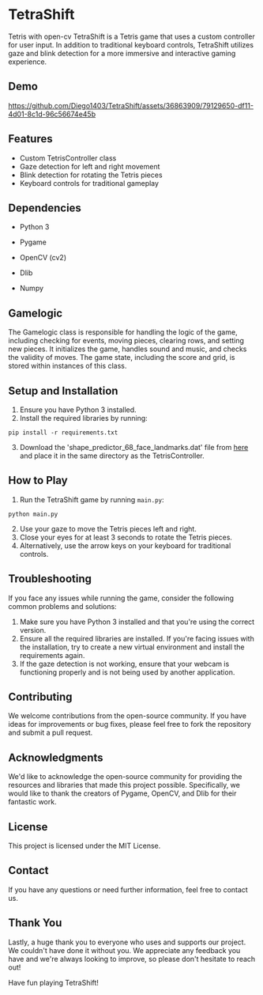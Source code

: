 # TetraShift
Tetris with open-cv
TetraShift is a Tetris game that uses a custom controller for user input. In addition to traditional keyboard controls, TetraShift utilizes gaze and blink detection for a more immersive and interactive gaming experience.

## Demo

https://github.com/Diego1403/TetraShift/assets/36863909/79129650-df11-4d01-8c1d-96c56674e45b

## Features

- Custom TetrisController class
- Gaze detection for left and right movement
- Blink detection for rotating the Tetris pieces
- Keyboard controls for traditional gameplay

## Dependencies

- Python 3



- Pygame
- OpenCV (cv2)
- Dlib
- Numpy

## Gamelogic

The Gamelogic class is responsible for handling the logic of the game, including checking for events, moving pieces, clearing rows, and setting new pieces. It initializes the game, handles sound and music, and checks the validity of moves. The game state, including the score and grid, is stored within instances of this class.

## Setup and Installation

1. Ensure you have Python 3 installed.
2. Install the required libraries by running:

```
pip install -r requirements.txt
```

3. Download the 'shape_predictor_68_face_landmarks.dat' file from [here](http://dlib.net/files/shape_predictor_68_face_landmarks.dat.bz2) and place it in the same directory as the TetrisController.

## How to Play

1. Run the TetraShift game by running `main.py`:

```
python main.py
```

2. Use your gaze to move the Tetris pieces left and right.
3. Close your eyes for at least 3 seconds to rotate the Tetris pieces.
4. Alternatively, use the arrow keys on your keyboard for traditional controls.

## Troubleshooting

If you face any issues while running the game, consider the following common problems and solutions:

1. Make sure you have Python 3 installed and that you're using the correct version.
2. Ensure all the required libraries are installed. If you're facing issues with the installation, try to create a new virtual environment and install the requirements again.
3. If the gaze detection is not working, ensure that your webcam is functioning properly and is not being used by another application.

## Contributing

We welcome contributions from the open-source community. If you have ideas for improvements or bug fixes, please feel free to fork the repository and submit a pull request.

## Acknowledgments

We'd like to acknowledge the open-source community for providing the resources and libraries that made this project possible. Specifically, we would like to thank the creators of Pygame, OpenCV, and Dlib for their fantastic work.

## License

This project is licensed under the MIT License.

## Contact

If you have any questions or need further information, feel free to contact us.

## Thank You

Lastly, a huge thank you to everyone who uses and supports our project. We couldn't have done it without you. We appreciate any feedback you have and we're always looking to improve, so please don't hesitate to reach out!

Have fun playing TetraShift!
